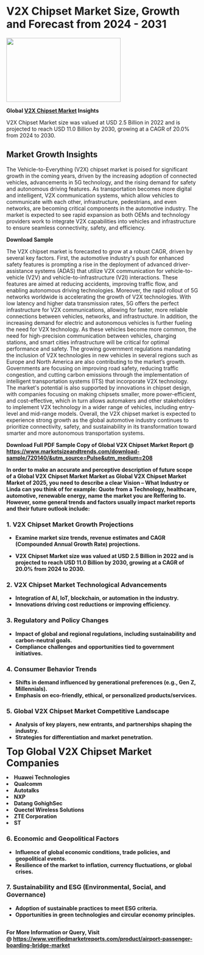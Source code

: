 <H1>V2X Chipset Market Size, Growth and Forecast from 2024 - 2031</H1><img class="aligncenter size-medium wp-image-584254" src="https://thirdeyenews.in/wp-content/uploads/2024/09/Global-Market-Research-300x168.jpeg" alt="" width="300" height="168" /><p><strong>Global&nbsp;<a href="https://www.marketsizeandtrends.com/download-sample/720140/&amp;utm_source=Pulse&amp;utm_medium=208">V2X Chipset Market</a> Insights</strong></p><p>V2X Chipset Market size was valued at USD 2.5 Billion in 2022 and is projected to reach USD 11.0 Billion by 2030, growing at a CAGR of 20.0% from 2024 to 2030.</p><p><h2>Market Growth Insights</h2> <p>The Vehicle-to-Everything (V2X) chipset market is poised for significant growth in the coming years, driven by the increasing adoption of connected vehicles, advancements in 5G technology, and the rising demand for safety and autonomous driving features. As transportation becomes more digital and intelligent, V2X communication systems, which allow vehicles to communicate with each other, infrastructure, pedestrians, and even networks, are becoming critical components in the automotive industry. The market is expected to see rapid expansion as both OEMs and technology providers work to integrate V2X capabilities into vehicles and infrastructure to ensure seamless connectivity, safety, and efficiency.</p> <p><strong>Download Sample</strong></p> <p>The V2X chipset market is forecasted to grow at a robust CAGR, driven by several key factors. First, the automotive industry's push for enhanced safety features is prompting a rise in the deployment of advanced driver-assistance systems (ADAS) that utilize V2X communication for vehicle-to-vehicle (V2V) and vehicle-to-infrastructure (V2I) interactions. These features are aimed at reducing accidents, improving traffic flow, and enabling autonomous driving technologies. Moreover, the rapid rollout of 5G networks worldwide is accelerating the growth of V2X technologies. With low latency and higher data transmission rates, 5G offers the perfect infrastructure for V2X communications, allowing for faster, more reliable connections between vehicles, networks, and infrastructure. In addition, the increasing demand for electric and autonomous vehicles is further fueling the need for V2X technology. As these vehicles become more common, the need for high-precision communication between vehicles, charging stations, and smart cities infrastructure will be critical for optimal performance and safety. The growing government regulations mandating the inclusion of V2X technologies in new vehicles in several regions such as Europe and North America are also contributing to the market’s growth. Governments are focusing on improving road safety, reducing traffic congestion, and cutting carbon emissions through the implementation of intelligent transportation systems (ITS) that incorporate V2X technology. The market's potential is also supported by innovations in chipset design, with companies focusing on making chipsets smaller, more power-efficient, and cost-effective, which in turn allows automakers and other stakeholders to implement V2X technology in a wider range of vehicles, including entry-level and mid-range models. Overall, the V2X chipset market is expected to experience strong growth as the global automotive industry continues to prioritize connectivity, safety, and sustainability in its transformation toward smarter and more autonomous transportation systems.</p> <p><strong></p><p><span class=""><strong>Download Full PDF Sample Copy of Global V2X Chipset Market Report</strong> @ <a href="https://www.marketsizeandtrends.com/download-sample/720140/&amp;utm_source=Pulse&amp;utm_medium=208" target="_blank">https://www.marketsizeandtrends.com/download-sample/720140/&amp;utm_source=Pulse&amp;utm_medium=208</a></span></p><p>In order to make an accurate and perceptive description of future scope of a Global&nbsp;V2X Chipset Market Market as Global&nbsp;V2X Chipset Market Market of 2025, you need to describe a clear Vision &ndash; What Industry or Linda can you think of for example: Quote from a Technology, healthcare, automotive, renewable energy, name the market you are Reffering to. However, some general trends and factors usually impact market reports and their future outlook include:</p><h3>1.&nbsp;<strong>V2X Chipset Market Growth Projections</strong></h3><ul><li>Examine market size trends, revenue estimates and CAGR (Compounded Annual Growth Rate) projections.</li><li><p>V2X Chipset Market size was valued at USD 2.5 Billion in 2022 and is projected to reach USD 11.0 Billion by 2030, growing at a CAGR of 20.0% from 2024 to 2030.</p></li></ul><h3>2.&nbsp;<strong>V2X Chipset Market Technological Advancements</strong></h3><ul><li>Integration of AI, IoT, blockchain, or automation in the industry.</li><li>Innovations driving cost reductions or improving efficiency.</li></ul><h3>3.&nbsp;<strong>Regulatory and Policy Changes</strong></h3><ul><li>Impact of global and regional regulations, including sustainability and carbon-neutral goals.</li><li>Compliance challenges and opportunities tied to government initiatives.</li></ul><h3>4.&nbsp;<strong>Consumer Behavior Trends</strong></h3><ul><li>Shifts in demand influenced by generational preferences (e.g., Gen Z, Millennials).</li><li>Emphasis on eco-friendly, ethical, or personalized products/services.</li></ul><h3>5.&nbsp;<strong>Global V2X Chipset Market Competitive Landscape</strong></h3><ul><li>Analysis of key players, new entrants, and partnerships shaping the industry.</li><li>Strategies for differentiation and market penetration.</li></ul><p data-pm-slice="1 1 []"><span style="color: inherit; font-family: inherit; font-size: 25px;">Top Global V2X Chipset Market Companies</span></p><div class="" data-test-id=""><p><li>Huawei Technologies</li><li> Qualcomm</li><li> Autotalks</li><li> NXP</li><li> Datang GohighSec</li><li> Quectel Wireless Solutions</li><li> ZTE Corporation</li><li> ST</li></p></div><h3>6.&nbsp;<strong>Economic and Geopolitical Factors</strong></h3><ul><li>Influence of global economic conditions, trade policies, and geopolitical events.</li><li>Resilience of the market to inflation, currency fluctuations, or global crises.</li></ul><h3>7.&nbsp;<strong>Sustainability and ESG (Environmental, Social, and Governance)</strong></h3><ul><li>Adoption of sustainable practices to meet ESG criteria.</li><li>Opportunities in green technologies and circular economy principles.</li></ul><h2><strong style="font-size: 14px;">For More Information or Query, Visit @&nbsp;</strong><a style="background-color: #ffffff; font-size: 14px;" href="https://www.marketsizeandtrends.com/report/v2x-chipset-market/" target="_blank">https://www.verifiedmarketreports.com/product/airport-passenger-boarding-bridge-market</a></h2>

